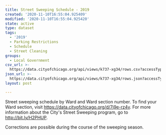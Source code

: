```yaml
---
title: Street Sweeping Schedule - 2019
created: '2020-11-10T16:55:04.925409'
modified: '2020-11-10T16:55:04.925420'
state: active
type: dataset
tags:
  - '2019'
  - Parking Restrictions
  - Schedule
  - Street Cleaning
groups:
  - Local Government
csv_url: >-
  https://data.cityofchicago.org/api/views/k737-xg34/rows.csv?accessType=DOWNLOAD
json_url: >-
  https://data.cityofchicago.org/api/views/k737-xg34/rows.json?accessType=DOWNLOAD
layout: post

---
```

Street sweeping schedule by Ward and Ward section number. To find your Ward section, visit https://data.cityofchicago.org/d/7j9e-rz4v. For more information about the City's Street Sweeping program, go to http://bit.ly/H2PHUP.

Corrections are possible during the course of the sweeping season.
